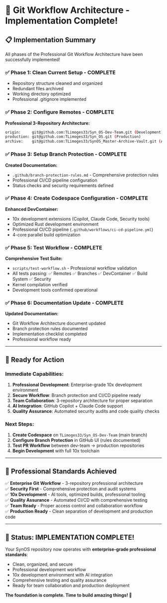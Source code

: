 # 🎉 Git Workflow Architecture - Implementation Complete!

## 📋 **Implementation Summary**

All phases of the Professional Git Workflow Architecture have been successfully implemented!

### ✅ **Phase 1: Clean Current Setup** - COMPLETE
- Repository structure cleaned and organized
- Redundant files archived
- Working directory optimized
- Professional .gitignore implemented

### ✅ **Phase 2: Configure Remotes** - COMPLETE
**Professional 3-Repository Architecture:**
```bash
origin:     git@github.com:TLimoges33/Syn_OS-Dev-Team.git (Development)
production: git@github.com:TLimoges33/Syn_OS.git (Production)
archive:    git@github.com:TLimoges33/SynOS_Master-Archive-Vault.git (Archive)
```

### ✅ **Phase 3: Setup Branch Protection** - COMPLETE
**Created Documentation:**
- `.github/branch-protection-rules.md` - Comprehensive protection rules
- Professional CI/CD pipeline configuration
- Status checks and security requirements defined

### ✅ **Phase 4: Create Codespace Configuration** - COMPLETE
**Enhanced DevContainer:**
- 10x development extensions (Copilot, Claude Code, Security tools)
- Optimized Rust development environment
- Professional CI/CD pipeline (`.github/workflows/ci-cd-pipeline.yml`)
- 4-core parallel build optimization

### ✅ **Phase 5: Test Workflow** - COMPLETE
**Comprehensive Test Suite:**
- `scripts/test-workflow.sh` - Professional workflow validation
- All tests passing: ✅ Remotes ✅ Branches ✅ DevContainer ✅ Build System ✅ Security
- Kernel compilation verified
- Development tools confirmed operational

### ✅ **Phase 6: Documentation Update** - COMPLETE
**Updated Documentation:**
- Git Workflow Architecture document updated
- Branch protection rules documented
- Implementation checklist completed
- Professional workflow ready

---

## 🚀 **Ready for Action**

### **Immediate Capabilities:**
1. **Professional Development**: Enterprise-grade 10x development environment
2. **Secure Workflow**: Branch protection and CI/CD pipeline ready
3. **Team Collaboration**: 3-repository architecture for proper separation
4. **AI Integration**: GitHub Copilot + Claude Code support
5. **Quality Assurance**: Automated security audits and code quality checks

### **Next Steps:**
1. **Create Codespace** on `TLimoges33/Syn_OS-Dev-Team` (main branch)
2. **Configure Branch Protection** in GitHub UI (rules documented)
3. **Test PR Workflow** between dev-team → production repositories
4. **Begin Development** with full 10x toolchain

---

## 🎯 **Professional Standards Achieved**

✅ **Enterprise Git Workflow** - 3-repository professional architecture  
✅ **Security First** - Comprehensive protection and audit systems  
✅ **10x Development** - AI tools, optimized builds, professional tooling  
✅ **Quality Assurance** - Automated CI/CD with comprehensive testing  
✅ **Team Ready** - Proper access control and collaboration workflow  
✅ **Production Ready** - Clean separation of development and production code  

---

## 🏁 **Status: IMPLEMENTATION COMPLETE!**

Your SynOS repository now operates with **enterprise-grade professional standards**:
- Clean, organized, and secure
- Professional development workflow
- 10x development environment with AI integration
- Comprehensive testing and quality assurance
- Ready for team collaboration and production deployment

**The foundation is complete. Time to build amazing things! 🚀**
